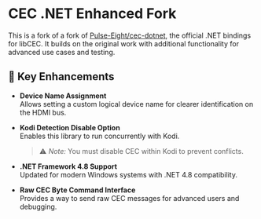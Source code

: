 # CEC .NET Enhanced Fork

This is a fork of a fork of [Pulse-Eight/cec-dotnet](https://github.com/Pulse-Eight/cec-dotnet), the official .NET bindings for libCEC. It builds on the original work with additional functionality for advanced use cases and testing.

## 🔧 Key Enhancements

- **Device Name Assignment**  
  Allows setting a custom logical device name for clearer identification on the HDMI bus.

- **Kodi Detection Disable Option**  
  Enables this library to run concurrently with Kodi.  
  > ⚠️ *Note:* You must disable CEC within Kodi to prevent conflicts.

- **.NET Framework 4.8 Support**  
  Updated for modern Windows systems with .NET 4.8 compatibility.

- **Raw CEC Byte Command Interface**  
  Provides a way to send raw CEC messages for advanced users and debugging.
